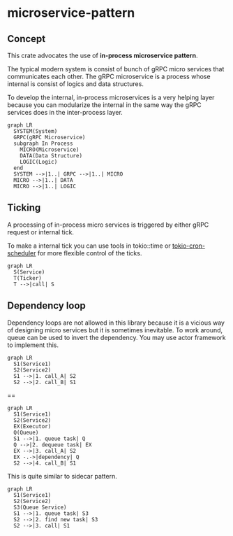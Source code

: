 # microservice-pattern

## Concept

This crate advocates the use of **in-process microservice pattern**.

The typical modern system is consist of bunch of gRPC micro services that communicates each other. The gRPC microservice is a process whose internal is consist of logics and data structures. 

To develop the internal, in-process microservices is a very helping layer because you can modularize the internal in the same way the gRPC services does in the inter-process layer.


```mermaid
graph LR
  SYSTEM(System)
  GRPC(gRPC Microservice)
  subgraph In Process
    MICRO(Microservice)
    DATA(Data Structure)
	LOGIC(Logic)
  end
  SYSTEM -->|1..| GRPC -->|1..| MICRO
  MICRO -->|1..| DATA
  MICRO -->|1..| LOGIC
```

## Ticking

A processing of in-process micro services is triggered by either
gRPC request or internal tick.

To make a internal tick you can use tools in tokio::time or 
[tokio-cron-scheduler](https://github.com/mvniekerk/tokio-cron-scheduler)
for more flexible control of the ticks.

```mermaid
graph LR
  S(Service)
  T(Ticker)
  T -->|call| S
```

## Dependency loop

Dependency loops are not allowed in this library because it is a vicious way of designing micro services but it is sometimes inevitable. To work around, queue can be used to invert the dependency. You may use actor framework to implement this.

```mermaid
graph LR
  S1(Service1)
  S2(Service2)
  S1 -->|1. call_A| S2
  S2 -->|2. call_B| S1
```

==

```mermaid
graph LR
  S1(Service1)
  S2(Service2)
  EX(Executor)
  Q(Queue)
  S1 -->|1. queue task| Q
  Q -->|2. dequeue task| EX
  EX -->|3. call_A| S2
  EX -.->|dependency| Q
  S2 -->|4. call_B| S1
```

This is quite similar to sidecar pattern.

```mermaid
graph LR
  S1(Service1)
  S2(Service2)
  S3(Queue Service)
  S1 -->|1. queue task| S3
  S2 -->|2. find new task| S3
  S2 -->|3. call| S1
```